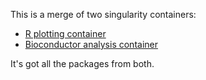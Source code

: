 This is a merge of two singularity containers:

- [R plotting container](https://raw.githubusercontent.com/TomHarrop/r-containers/c7b4decf136af92536780b037c3bab48b7ec30bb/Singularity.R_4.0.0)
- [Bioconductor analysis container](https://raw.githubusercontent.com/TomHarrop/r-containers/c7b4decf136af92536780b037c3bab48b7ec30bb/Singularity.bioconductor_3.12)

It's got all the packages from both.
